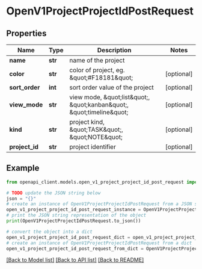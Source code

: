 # OpenV1ProjectProjectIdPostRequest


## Properties

Name | Type | Description | Notes
------------ | ------------- | ------------- | -------------
**name** | **str** | name of the project | 
**color** | **str** | color of project, eg. \&quot;#F18181\&quot; | [optional] 
**sort_order** | **int** | sort order value of the project | [optional] 
**view_mode** | **str** | view mode, \&quot;list\&quot;, \&quot;kanban\&quot;, \&quot;timeline\&quot; | [optional] 
**kind** | **str** | project kind, \&quot;TASK\&quot;, \&quot;NOTE\&quot; | [optional] 
**project_id** | **str** | project identifier | [optional] 

## Example

```python
from openapi_client.models.open_v1_project_project_id_post_request import OpenV1ProjectProjectIdPostRequest

# TODO update the JSON string below
json = "{}"
# create an instance of OpenV1ProjectProjectIdPostRequest from a JSON string
open_v1_project_project_id_post_request_instance = OpenV1ProjectProjectIdPostRequest.from_json(json)
# print the JSON string representation of the object
print(OpenV1ProjectProjectIdPostRequest.to_json())

# convert the object into a dict
open_v1_project_project_id_post_request_dict = open_v1_project_project_id_post_request_instance.to_dict()
# create an instance of OpenV1ProjectProjectIdPostRequest from a dict
open_v1_project_project_id_post_request_from_dict = OpenV1ProjectProjectIdPostRequest.from_dict(open_v1_project_project_id_post_request_dict)
```
[[Back to Model list]](../README.md#documentation-for-models) [[Back to API list]](../README.md#documentation-for-api-endpoints) [[Back to README]](../README.md)


